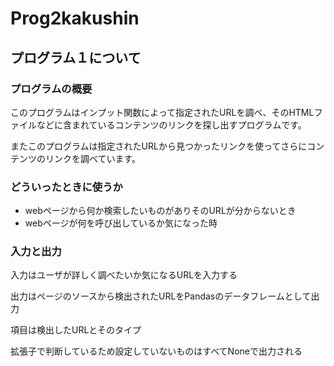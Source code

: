 # Prog2kakushin
<h2>プログラム１について</h2>
<h3>プログラムの概要</h3>
<p>このプログラムはインプット関数によって指定されたURLを調べ、そのHTMLファイルなどに含まれているコンテンツのリンクを探し出すプログラムです。</p>
<p>またこのプログラムは指定されたURLから見つかったリンクを使ってさらにコンテンツのリンクを調べています。</p>
<h3>どういったときに使うか</h3>
<ul type="disc">
<li>webページから何か検索したいものがありそのURLが分からないとき</li>
<li>webページが何を呼び出しているか気になった時</li>
<li・webページについて勉強したい時(javascriptがどのように使われているかなど)</li>
</ul>
<h3>入力と出力</h3>
<p>入力はユーザが詳しく調べたいか気になるURLを入力する</p>
<p>出力はページのソースから検出されたURLをPandasのデータフレームとして出力</p>
<p>項目は検出したURLとそのタイプ</p>
<p>拡張子で判断しているため設定していないものはすべてNoneで出力される</p>
